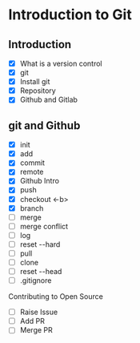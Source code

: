 # Introduction to Git

## Introduction

- [x] What is a version control
- [x] git
- [x] Install git
- [x] Repository
- [x] Github and Gitlab

## git and Github

- [x] init
- [x] add
- [x] commit
- [x] remote
- [x] Github Intro
- [x] push
- [x] checkout <-b>
- [x] branch
- [ ] merge
- [ ] merge conflict
- [ ] log
- [ ] reset --hard <commit>
- [ ] pull
- [ ] clone
- [ ] reset --head
- [ ] .gitignore

Contributing to Open Source

- [ ] Raise Issue
- [ ] Add PR
- [ ] Merge PR
